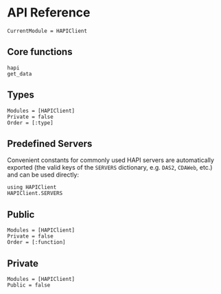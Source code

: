 # API Reference

```@meta
CurrentModule = HAPIClient
```

## Core functions

```@docs; canonical=false
hapi
get_data
```

## Types

```@autodocs
Modules = [HAPIClient]
Private = false
Order = [:type]
```

## Predefined Servers

Convenient constants for commonly used HAPI servers are automatically exported (the valid keys of the `SERVERS` dictionary, e.g. `DAS2`, `CDAWeb`, etc.) and can be used directly:

```@example servers
using HAPIClient
HAPIClient.SERVERS
```

## Public

```@autodocs
Modules = [HAPIClient]
Private = false
Order = [:function]
```

## Private

```@autodocs
Modules = [HAPIClient]
Public = false
```
